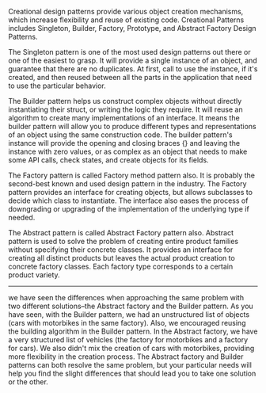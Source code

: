 Creational design patterns provide various object creation mechanisms, which increase flexibility and reuse of existing
code. Creational Patterns includes Singleton, Builder, Factory, Prototype, and Abstract Factory Design Patterns.

The Singleton pattern is one of the most used design patterns out there or one of the easiest to grasp. It will provide
a single instance of an object, and guarantee that there are no duplicates. At first, call to use the instance, if it's
created, and then reused between all the parts in the application that need to use the particular behavior.

The Builder pattern helps us construct complex objects without directly instantiating their struct, or writing the logic
they require. It will reuse an algorithm to create many implementations of an interface. It means the builder pattern
will allow you to produce different types and representations of an object using the same construction code. The builder
pattern's instance will provide the opening and closing braces {} and leaving the instance with zero values, or as
complex as an object that needs to make some API calls, check states, and create objects for its fields.

The Factory pattern is called Factory method pattern also. It is probably the second-best known and used design pattern in the industry. The
Factory pattern provides an interface for creating objects, but allows subclasses to decide which class to instantiate. The interface also
eases the process of downgrading or upgrading of the implementation of the underlying type if needed.

The Abstract pattern is called Abstract Factory pattern also. Abstract pattern is used to solve the problem of creating entire product
families without specifying their concrete classes. It provides an interface for creating all distinct products but leaves the actual product
creation to concrete factory classes. Each factory type corresponds to a certain product variety.


----------------------------------------------------------------------------------------------------------------------------------
we have seen the differences when approaching the same problem with two different solutions–the Abstract factory and the Builder pattern. As
you have seen, with the Builder pattern, we had an unstructured list of objects (cars with motorbikes in the same factory). Also, we
encouraged reusing the building algorithm in the Builder pattern. In the Abstract factory, we have a very structured list of vehicles (the
factory for motorbikes and a factory for cars). We also didn't mix the creation of cars with motorbikes, providing more flexibility in the
creation process. The Abstract factory and Builder patterns can both resolve the same problem, but your particular needs will help you find
the slight differences that should lead you to take one solution or the other.
